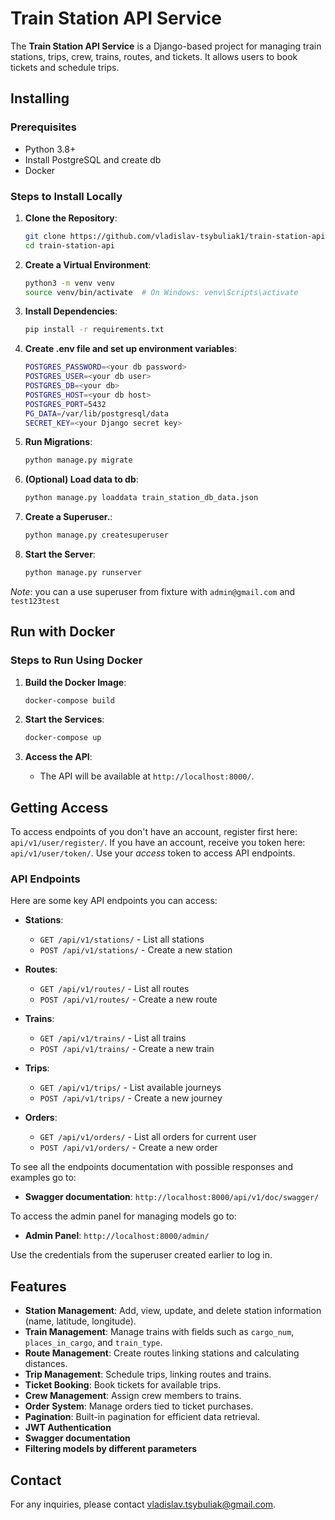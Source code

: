 # Train Station API Service

The **Train Station API Service** is a Django-based project for managing train stations, trips, crew, trains, routes, and tickets. It allows users to book tickets and schedule trips.

## Installing

### Prerequisites

- Python 3.8+
- Install PostgreSQL and create db
- Docker

### Steps to Install Locally

1. **Clone the Repository**:

    ```bash
    git clone https://github.com/vladislav-tsybuliak1/train-station-api-service.git
    cd train-station-api
    ```

2. **Create a Virtual Environment**:

    ```bash
    python3 -m venv venv
    source venv/bin/activate  # On Windows: venv\Scripts\activate
    ```

3. **Install Dependencies**:

    ```bash
    pip install -r requirements.txt
    ```
4. **Create .env file and set up environment variables**:

    ```bash
    POSTGRES_PASSWORD=<your db password>
    POSTGRES_USER=<your db user>
    POSTGRES_DB=<your db>
    POSTGRES_HOST=<your db host>
    POSTGRES_PORT=5432
    PG_DATA=/var/lib/postgresql/data
    SECRET_KEY=<your Django secret key>
    ```

5. **Run Migrations**:

    ```bash
    python manage.py migrate
    ```
6. **(Optional) Load data to db**:

    ```bash
    python manage.py loaddata train_station_db_data.json
    ```

7. **Create a Superuser.**:

    ```bash
    python manage.py createsuperuser
    ```

8. **Start the Server**:

    ```bash
    python manage.py runserver
    ```

*Note*: you can a use superuser from fixture with `admin@gmail.com` and `test123test`

## Run with Docker

### Steps to Run Using Docker

1. **Build the Docker Image**:

    ```bash
    docker-compose build
    ```

2. **Start the Services**:

    ```bash
    docker-compose up
    ```

3. **Access the API**:

    - The API will be available at `http://localhost:8000/`.

## Getting Access

To access endpoints of you don't have an account, register first here:
`api/v1/user/register/`.
If you have an account, receive you token here:
`api/v1/user/token/`.
Use your *access* token to access API endpoints.

### API Endpoints

Here are some key API endpoints you can access:

- **Stations**:
  - `GET /api/v1/stations/` - List all stations
  - `POST /api/v1/stations/` - Create a new station

- **Routes**:
  - `GET /api/v1/routes/` - List all routes
  - `POST /api/v1/routes/` - Create a new route

- **Trains**:
  - `GET /api/v1/trains/` - List all trains
  - `POST /api/v1/trains/` - Create a new train

- **Trips**:
  - `GET /api/v1/trips/` - List available journeys
  - `POST /api/v1/trips/` - Create a new journey

- **Orders**:
  - `GET /api/v1/orders/` - List all orders for current user
  - `POST /api/v1/orders/` - Create a new order

To see all the endpoints documentation with possible responses and examples go to:

- **Swagger documentation**: `http://localhost:8000/api/v1/doc/swagger/`

To access the admin panel for managing models go to:

- **Admin Panel**: `http://localhost:8000/admin/`

Use the credentials from the superuser created earlier to log in.

## Features

- **Station Management**: Add, view, update, and delete station information (name, latitude, longitude).
- **Train Management**: Manage trains with fields such as `cargo_num`, `places_in_cargo`, and `train_type`.
- **Route Management**: Create routes linking stations and calculating distances.
- **Trip Management**: Schedule trips, linking routes and trains.
- **Ticket Booking**: Book tickets for available trips.
- **Crew Management**: Assign crew members to trains.
- **Order System**: Manage orders tied to ticket purchases.
- **Pagination**: Built-in pagination for efficient data retrieval.
- **JWT Authentication**
- **Swagger documentation**
- **Filtering models by different parameters**

## Contact
For any inquiries, please contact [vladislav.tsybuliak@gmail.com](mailto:vladislav.tsybuliak@gmail.com).
